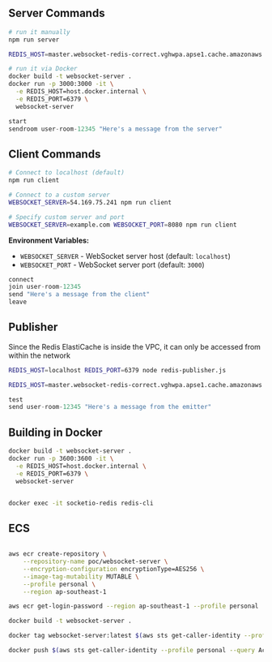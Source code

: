 
## Server Commands

```sh
# run it manually
npm run server

REDIS_HOST=master.websocket-redis-correct.vghwpa.apse1.cache.amazonaws.com REDIS_PORT=6379 REDIS_TLS=true REDIS_TLS_REJECT_UNAUTHORIZED=false npm run server

# run it via Docker
docker build -t websocket-server .
docker run -p 3000:3000 -it \
  -e REDIS_HOST=host.docker.internal \
  -e REDIS_PORT=6379 \
  websocket-server
```

```js
start
sendroom user-room-12345 "Here's a message from the server"
```

## Client Commands

```sh
# Connect to localhost (default)
npm run client

# Connect to a custom server
WEBSOCKET_SERVER=54.169.75.241 npm run client

# Specify custom server and port
WEBSOCKET_SERVER=example.com WEBSOCKET_PORT=8080 npm run client
```

**Environment Variables:**
- `WEBSOCKET_SERVER` - WebSocket server host (default: `localhost`)
- `WEBSOCKET_PORT` - WebSocket server port (default: `3000`)

```js
connect
join user-room-12345
send "Here's a message from the client"
leave
```

## Publisher

Since the Redis ElastiCache is inside the VPC, it can only be accessed from within the network

```sh
REDIS_HOST=localhost REDIS_PORT=6379 node redis-publisher.js

REDIS_HOST=master.websocket-redis-correct.vghwpa.apse1.cache.amazonaws.com REDIS_PORT=6379 REDIS_TLS=true REDIS_TLS_REJECT_UNAUTHORIZED=false node redis-publisher.js
```

```js
test
send user-room-12345 "Here's a message from the emitter"
```

## Building in Docker

```sh
docker build -t websocket-server .
docker run -p 3600:3600 -it \
  -e REDIS_HOST=host.docker.internal \
  -e REDIS_PORT=6379 \
  websocket-server


docker exec -it socketio-redis redis-cli

```

## ECS

```sh

aws ecr create-repository \
    --repository-name poc/websocket-server \
    --encryption-configuration encryptionType=AES256 \
    --image-tag-mutability MUTABLE \
    --profile personal \
    --region ap-southeast-1

aws ecr get-login-password --region ap-southeast-1 --profile personal | docker login --username AWS --password-stdin $(aws sts get-caller-identity --profile personal --query Account --output text).dkr.ecr.ap-southeast-1.amazonaws.com

docker build -t websocket-server .

docker tag websocket-server:latest $(aws sts get-caller-identity --profile personal --query Account --output text).dkr.ecr.ap-southeast-1.amazonaws.com/poc/websocket-server:latest

docker push $(aws sts get-caller-identity --profile personal --query Account --output text).dkr.ecr.ap-southeast-1.amazonaws.com/poc/websocket-server:latest


```

